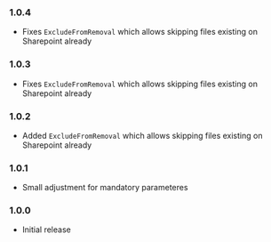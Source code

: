 ﻿### 1.0.4
- Fixes `ExcludeFromRemoval` which allows skipping files existing on Sharepoint already

### 1.0.3
- Fixes `ExcludeFromRemoval` which allows skipping files existing on Sharepoint already

### 1.0.2
- Added `ExcludeFromRemoval` which allows skipping files existing on Sharepoint already

### 1.0.1
- Small adjustment for mandatory parameteres

### 1.0.0
- Initial release